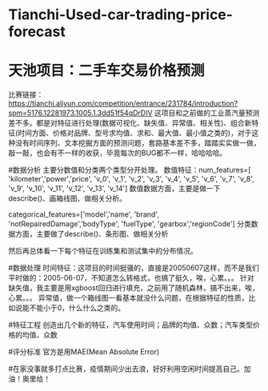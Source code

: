 # Tianchi-Used-car-trading-price-forecast
# 天池项目：二手车交易价格预测
比赛链接：https://tianchi.aliyun.com/competition/entrance/231784/introduction?spm=5176.12281973.1005.1.3dd51f54qDrDIV
这项目和之前做的工业蒸汽量预测差不多。都是对特征进行处理(数据可视化、缺失值、异常值、相关性)、组合新特征(时间方面、价格对品牌、型号求均值、求和、最大值、最小值之类的)，对于这种没有时间序列、文本挖掘方面的预测问题，套路基本差不多，踏踏实实做一做，敲一敲，也会有不一样的收获，毕竟每次的BUG都不一样，哈哈哈哈。

#数据分析
主要分数值和分类两个类型分开处理。
数值特征：num_features=[ 'kilometer','power','price', 'v_0',
       'v_1', 'v_2', 'v_3', 'v_4', 'v_5', 'v_6', 'v_7', 'v_8', 'v_9', 'v_10',
       'v_11', 'v_12', 'v_13', 'v_14']
数值数据方面，主要是做一下describe()、画箱线图、做相关分析。

categorical_features=['model','name', 'brand', 'notRepairedDamage','bodyType', 'fuelType', 'gearbox','regionCode']
分类数据方面，主要做了describe()、条形图、做相关分析

然后再总体看一下每个特征在训练集和测试集中的分布情况。

#数据处理
时间特征：这项目的时间挺骚的，直接是20050607这样，而不是我们平时做的：2005-06-07，不知道怎么转格式，也搞了挺久，唉，心累。。。
针对缺失值，我主要是用xgboost回归进行填充，之前用了随机森林，搞不出来，唉，心累。。。
异常值，做一个箱线图一看基本就没什么问题，在根据特征的性质，比如说能不能小于0，什么什么之类的。

#特征工程
创造出几个新的特征，汽车使用时间；品牌的均值、众数；汽车类型价格的均值、众数

#评分标准
官方是用MAE(Mean Absolute Error)

#在家没事就多打点比赛，疫情期间少出去浪，好好利用空闲时间提高自己。加油！奥里给！

